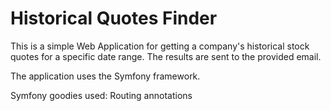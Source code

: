 # Historical Quotes Finder

This is a simple Web Application for getting a company's historical stock quotes for a specific date range.
The results are sent to the provided email.

The application uses the Symfony framework.

Symfony goodies used: Routing annotations
